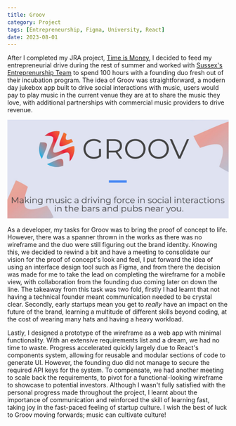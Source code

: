 ```yaml
---
title: Groov
category: Project
tags: [Entrepreneurship, Figma, University, React]
date: 2023-08-01
---
```


After I completed my JRA project, [Time is Money](https://adnanquisar.com/time-is-money/), I decided to feed my entrepreneurial drive during the rest of summer and worked with [Sussex's Entreprenurship Team](https://student.sussex.ac.uk/careers/entrepreneurship/funding) to spend 100 hours with a founding duo fresh out of their incubation program. The idea of Groov was straightforward, a modern day jukebox app built to drive social interactions with music, users would pay to play music in the current venue they are at to share the music they love, with additional partnerships with commercial music providers to drive revenue.

![Groov Logo and a Tagline as displayed in the Groov Pitchdeck.](../images/post-images/groov-logo.png)

As a developer, my tasks for Groov was to bring the proof of concept to life. However, there was a spanner thrown in the works as there was no wireframe and the duo were still figuring out the brand identity. Knowing this, we decided to rewind a bit and have a meeting to consolidate our vision for the proof of concept's look and feel, I put forward the idea of using an interface design tool such as Figma, and from there the decision was made for me to take the lead on completing the wireframe for a mobile view, with collaboration from the founding duo coming later on down the line. The takeaway from this task was two fold, firstly I had learnt that not having a technical founder meant communication needed to be crystal clear. Secondly, early startups mean you get to _really_ have an impact on the future of the brand, learning a multitude of different skills beyond coding, at the cost of wearing many hats and having a heavy workload.

Lastly, I designed a prototype of the wireframe as a web app with minimal functionality. With an extensive requirements list and a dream, we had no time to waste. Progress accelerated quickly largely due to React's components system, allowing for reusable and modular sections of code to generate UI. However, the founding duo did not manage to secure the required API keys for the system. To compensate, we had another meeting to scale back the requirements, to pivot for a functional-looking wireframe to showcase to potential investors. Although I wasn't fully satisfied with the personal progress made throughout the project, I learnt about the importance of communication and reinforced the skill of learning fast, taking joy in the fast-paced feeling of startup culture. I wish the best of luck to Groov moving forwards; music can cultivate culture! 